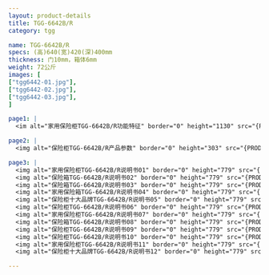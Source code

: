 ```yaml
---
layout: product-details
title: TGG-6642B/R
category: tgg

name: TGG-6642B/R
specs: (高)640(宽)420(深)400mm
thickness: 门10mm，箱体6mm
weight: 72公斤
images: [
["tgg6442-01.jpg"],
["tgg6442-02.jpg"],
["tgg6442-03.jpg"],
]

page1: |
  <im alt="家用保险柜TGG-6642B/R功能特征" border="0" height="1130" src="{PRODUCT_IMAGES}products/tgg-gn.jpg" width="538"></im>

page2: |
  <img alt="保险柜TGG-6642B/R产品参数" border="0" height="303" src="{PRODUCT_IMAGES}products/tgg-cpcs.jpg" width="538" />

page3: |
  <img alt="家用保险柜TGG-6642B/R说明书01" border="0" height="779" src="{PRODUCT_IMAGES}products/tgg-sm01.jpg" width="528" /><br />
  <img alt="保险箱TGG-6642B/R说明书02" border="0" height="779" src="{PRODUCT_IMAGES}products/tgg-sm02.jpg" width="528" /><br />
  <img alt="保险箱TGG-6642B/R说明书03" border="0" height="779" src="{PRODUCT_IMAGES}products/tgg-sm03.jpg" width="528" /><br />
  <img alt="家用保险箱TGG-6642B/R说明书04" border="0" height="779" src="{PRODUCT_IMAGES}products/tgg-sm04.jpg" width="528" /><br />
  <img alt="保险柜十大品牌TGG-6642B/R说明书05" border="0" height="779" src="{PRODUCT_IMAGES}products/tgg-sm05.jpg" width="528" /><br />
  <img alt="保险柜TGG-6642B/R说明书06" border="0" height="779" src="{PRODUCT_IMAGES}products/tgg-sm06.jpg" width="528" /><br />
  <img alt="家用保险柜TGG-6642B/R说明书07" border="0" height="779" src="{PRODUCT_IMAGES}products/tgg-sm07.jpg" width="528" /><br />
  <img alt="保险箱TGG-6642B/R说明书08" border="0" height="779" src="{PRODUCT_IMAGES}products/tgg-sm08.jpg" width="528" /><br />
  <img alt="保险柜TGG-6642B/R说明书09" border="0" height="779" src="{PRODUCT_IMAGES}products/tgg-sm09.jpg" width="528" /><br />
  <img alt="保险柜TGG-6642B/R说明书10" border="0" height="779" src="{PRODUCT_IMAGES}products/tgg-sm10.jpg" width="528" /><br />
  <img alt="家用保险柜TGG-6642B/R说明书11" border="0" height="779" src="{PRODUCT_IMAGES}products/tgg-sm11.jpg" width="528" /><br />
  <img alt="保险柜十大品牌TGG-6642B/R说明书12" border="0" height="779" src="{PRODUCT_IMAGES}products/tgg-sm12.jpg" width="528" />

---
```


